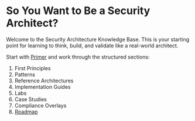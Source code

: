 # So You Want to Be a Security Architect?

Welcome to the Security Architecture Knowledge Base. This is your starting point for learning to think, build, and validate like a real-world architect.

Start with [Primer](learn/Primer.md) and work through the structured sections:

1. First Principles  
2. Patterns  
3. Reference Architectures  
4. Implementation Guides  
5. Labs  
6. Case Studies  
7. Compliance Overlays  
8. [Roadmap](meta/Roadmap.md)

